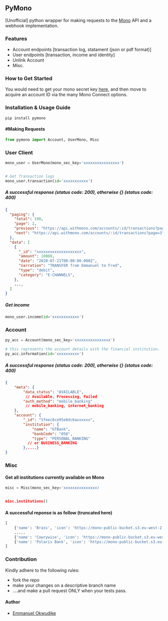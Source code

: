 ## PyMono

[Unofficial] python wrapper for making requests to the [Mono](https://mono.co/) API and a webhook implementation.


### Features
- Account endpoints [transaction log, statament (json or pdf format)]
- User endpoints [transaction, income and identity]
- Unlink Account
- Misc.



### How to Get Started

You would need to get your mono secret key [here](https://mono.co), and then move to acquire an account ID via the many Mono Connect options.

### Installation & Usage Guide
```
pip install pymono
```


#### #Making Requests


```python
from pymono import Account, UserMono, Misc
```

### User Client

```python
mono_user = UserMono(mono_sec_key='xxxxxxxxxxxxxxxx')


# Get Transaction logs
mono_user.transaction(id='xxxxxxxxxxx')
```
##### A successful response (status code: 200), otherwise {} (status code: 400)

```json
{
  "paging": {
    "total": 190,
    "page": 2,
    "previous": "https://api.withmono.com/accounts/:id/transactions?page=2",
    "next": "https://api.withmono.com/accounts/:id/transactions?page=3",
  },
  "data": [
    {
      "_id": "xxxxxxxxxxxxxxxxxxxx",
      "amount": 10000,
      "date": "2020-07-21T00:00:00.000Z",
      "narration": "TRANSFER from Emmanuel to Fred",
      "type": "debit",
      "category": "E-CHANNELS",
    },
    ...,
  ]
}
```

##### Get income

```python
mono_user.income(id='xxxxxxxxxxxx')
```



### Account

```python
py_acc = Account(mono_sec_key='xxxxxxxxxxxxxxxx')

# this represents the account details with the financial institution.
py_acc.information(id='xxxxxxxxxx')
```

##### A successful response (status code: 200), otherwise {} (status code: 400)

```json
{
    "meta": {
        "data_status": "AVAILABLE", 
         // Available, Processing, Failed
        "auth_method": "mobile_banking" 
      	 // mobile_banking, internet_banking
    },
    "account": {
        "_id": "5feec8ce95e8dc6axxxxxx",
        "institution": {
            "name": "GTBank",
            "bankCode": "058",
            "type": "PERSONAL_BANKING"
          // or BUSINESS_BANKING
        },....}
}
```

### Misc

#### Get all institutions currently available on Mono

```python
misc = Misc(mono_sec_key='xxxxxxxxxxxxxxx)


misc.institutions()
```

#### A successful reponse is as follow (truncated here)


```python
[
    {'name': 'Brass', 'icon': 'https://mono-public-bucket.s3.eu-west-2.amazonaws.com/images/brass_logo.jpeg', 'coverage': {'countries': ['NG'], 'business': True, 'personal': False}, 'products': ['Auth', 'Accounts', 'Transactions', 'Balance', 'Income', 'Identity'], 'website': None}, {'name': 'Ecobank', 'icon': 'https://mono-public-bucket.s3.eu-west-2.amazonaws.com/images/ecobank-icon.png', 'coverage': {'countries': ['NG'], 'business': False, 'personal': True}, 'products': ['Auth', 'Accounts', 'Transactions', 'Balance', 'Income', 'Identity'], 'website': None},
    .....
    {'name': 'Cowrywise', 'icon': 'https://mono-public-bucket.s3.eu-west-2.amazonaws.com/images/cowrywise-icon.png', 'coverage': {'countries': ['NG'], 'business': False, 'personal': True}, 'products': ['Auth', 'Accounts', 'Transactions', 'Balance', 'Income', 'Identity'], 'website': 'https://cowrywise.com'},
    {'name': 'Polaris Bank', 'icon': 'https://mono-public-bucket.s3.eu-west-2.amazonaws.com/images/polaris-bank-icon.png', 'coverage': {'countries': ['NG'], 'business': False, 'personal': True}, 'products': ['Auth', 'Accounts', 'Transactions', 'Balance', 'Income', 'Identity'], 'website': 'https://www.polarisbanklimited.com'}
]
```


### Contribution

Kindly adhere to the following rules:
- fork the repo
- make your changes on a descriptive branch name
- ....and make a pull request ONLY when your tests pass.


#### Author
- [Emmanuel Okwudike](https://twitter.com/__iameo__)



